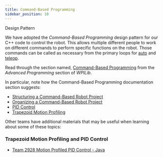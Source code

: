 ```yaml
---
title: Command-Based Programming
sidebar_position: 10
---
```

Design Pattern

We have adopted the *Command-Based Programming* design pattern for our C++ code to control the robot. This allows multiple different people to work on different commands to perform specific functions on the robot. Those commands can be called as necessary from the primary loops for [auto](https://docs.wpilib.org/en/stable/docs/software/frc-glossary.html#term-auto) and [teleop](https://docs.wpilib.org/en/stable/docs/software/frc-glossary.html#term-teleop).


Read through the section named, [Command-Based Programming](https://docs.wpilib.org/en/stable/docs/software/commandbased/index.html) from the *Advanced Programming* section of *WPILib*.

In particular, note how the Command-Based Programming documentation section suggests:

- [Structuring a Command-Based Robot Project](https://docs.wpilib.org/en/stable/docs/software/commandbased/structuring-command-based-project.html)
- [Organizing a Command-Based Robot Project](https://docs.wpilib.org/en/stable/docs/software/commandbased/organizing-command-based.html)
- [PID Control](https://docs.wpilib.org/en/stable/docs/software/commandbased/pid-subsystems-commands.html)
- [Trapezoid Motion Profiling](https://docs.wpilib.org/en/stable/docs/software/commandbased/profile-subsystems-commands.html)


Other teams have additional materials that may be useful when learning about some of these topics:

### Trapezoid Motion Profiling and PID Control

- [Team 2928 Motion Profiled PID Control - Java](https://2928-frc-programmer-training.readthedocs.io/en/latest/Romi/Control/romiProfiledPID/)